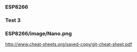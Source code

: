### ESP8266

### Test 3

### ESP8266/image/Nano.png ###

http://www.cheat-sheets.org/saved-copy/git-cheat-sheet.pdf

